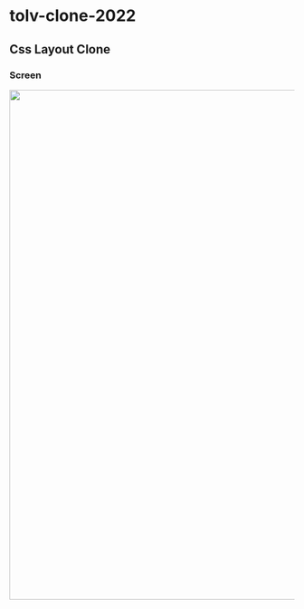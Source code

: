# tolv-clone-2022

## Css Layout Clone

### Screen
<img src="https://user-images.githubusercontent.com/83111413/169858718-fd16e646-6531-490d-a778-e87b273b6196.png" style="width: 900px"/>
